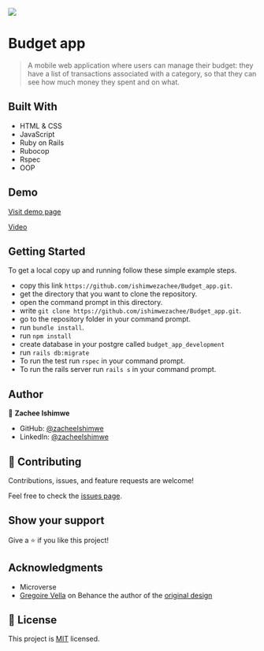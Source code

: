 ![](https://img.shields.io/badge/Microverse-blueviolet)

# Budget app

> A mobile web application where users can manage their budget: they have a list of transactions associated with a category, so that they can see how much money they spent and on what.

## Built With

- HTML & CSS
- JavaScript
- Ruby on Rails
- Rubocop
- Rspec
- OOP

## Demo

[Visit demo page](https://railsbudgetapp.herokuapp.com/)

[Video](https://www.loom.com/share/89db2d0a7cf44de9859fdc094e5fb169)

## Getting Started

To get a local copy up and running follow these simple example steps.

- copy this link `https://github.com/ishimwezachee/Budget_app.git`.
- get the directory that you want to clone the repository.
- open the command prompt in this directory.
- write `git clone https://github.com/ishimwezachee/Budget_app.git`.
- go to the repository folder in your command prompt.
- run `bundle install`.
- run `npm install`
- create database in your postgre called `budget_app_development`
- run `rails db:migrate`
- To run the test run `rspec` in your command prompt.
- To run the rails server run  `rails s` in your command prompt.

## Author

👤 **Zachee Ishimwe**

- GitHub: [@zacheeIshimwe](https://github.com/ishimwezachee)
- LinkedIn: [@zacheeIshimwe](https://www.linkedin.com/in/zachee-ishimwe-ab952a119/)

## 🤝 Contributing

Contributions, issues, and feature requests are welcome!

Feel free to check the [issues page](../../issues/).

## Show your support

Give a ⭐️ if you like this project!

## Acknowledgments

- Microverse
- [Gregoire Vella](https://www.behance.net/gregoirevella) on Behance the author of the [original design](https://www.behance.net/gallery/19759151/Snapscan-iOs-design-and-branding?tracking_source=)

## 📝 License

This project is [MIT](./MIT.md) licensed.